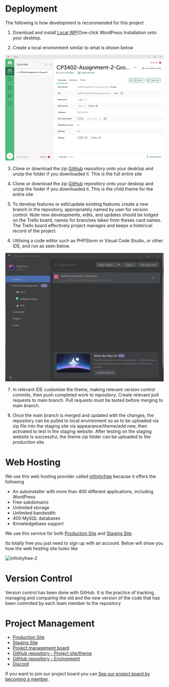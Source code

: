 # Deployment

The following is how development is recommended for this project

1. Download and install <a href="https://localwp.com/">Local WP</a>(One-click WordPress Installation  onto your desktop.

2. Create a local environment similar to what is shown below
<img width="1194" alt="Screenshot 2023-05-15 at 4 35 05 PM" src="https://github.com/cp3402-students/cp3402-2023-teamM/blob/main/Website/images/%E5%BE%AE%E4%BF%A1%E5%9B%BE%E7%89%87_20230515080311.png">

3. Clone or download the zip  <a href="https://github.com/cp3402-students/cp3402-2021-site-cp3402-group-11">GitHub</a> repository onto your desktop and unzip the folder if you downloaded it. This is the full entire site 

4. Clone or download the zip <a href="https://github.com/cp3402-students/cp3402-2021-env-cp3402-group-11">GitHub</a>  repository onto your desktop and unzip the folder if you downloaded it. This is the child theme for the entire  site

5. To develop features or edit/update existing features create a new branch in the repository, appropriately named by user for version control. Note new developments, edits, and updates should be lodged on the Trello board, names for branches taken from theses card names. The Trello board effectively project manages and keeps a historical record of the project.

6. Utilising a code editor such as PHPStorm or Visual Code Studio, or other IDE, and run as seen below.

![Screenshot 2023-05-15 at 5 25 00 PM](https://github.com/cp3402-students/cp3402-2023-teamM/blob/main/Website/images/%E5%BE%AE%E4%BF%A1%E5%9B%BE%E7%89%87_20230515080349.jpg)


7. In relevant IDE customise the theme, making relevant version control commits, then push completed work to repository. Create relevant pull requests to main branch. Pull requests must be tested before merging to main branch.

8. Once the main branch is merged and updated with the changes, the repository can be pulled to local environment so as to be uploaded via zip file into the staging site via appearance/theme/add new, then activated to test in the staging website. After testing on the staging website is successful, the theme zip folder can be uploaded to the production site.

# Web Hosting
We use this web hosting provider called <a href="https://infinityfree.net">infinityfree</a> because it offers the following  
* An autoinstaller with more than 400 different applications, including WordPress
* Free subdomains
* Unlimited storage
* Unlimited bandwidth
* 400 MySQL databases
* Knowledgebase support

We use this service for both <a href="http://www.blissful-bites.infinityfreeapp.com" target="_blank">Production Site</a> and <a href="http://www.blissful-bites-staging.epizy.com" target="_blank">Staging Site</a>.

Its totally free you just need to sign up with an account. Below will show you how the web hosting site looks like

![infinityfree-2](https://user-images.githubusercontent.com/68360382/148569386-b2453342-c232-4e2d-ae22-819eb7c1d43c.png)


# Version Control 

Version control has been done with GitHub. It is the practice of tracking, managing and comparing the old and the new version of the code that has been commited by each team member to the repository

# Project Management

* <a href="http://www.blissful-bites.infinityfreeapp.com" target="_blank">Production Site</a>
* <a href="http://www.blissful-bites-staging.epizy.com" target="_blank">Staging Site</a>
* <a href="https://trello.com/w/3402groupm" target="_blank">Project management board</a>
* <a href="https://github.com/cp3402-students/cp3402-2023-teamM" target="_blank">GitHub repository - Project site/theme</a>
* <a href="https://github.com/cp3402-students/cp3402-2023-teamM" target="_blank">GitHub repository - Environment</a>
* <a href="https://discord.gg/5CX3kcQBVB" target="_blank"> Discord </a>

If you want to join our project board you can <a href = "https://trello.com/b/Nz3GZkIp/working-space" target="_blank"> See our project board by becoming a member</a>.

